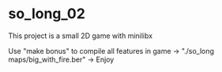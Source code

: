 # so_long_02
 This project is a small 2D game with minilibx

 Use "make bonus" to compile all features in game -> "./so_long maps/big_with_fire.ber" -> Enjoy